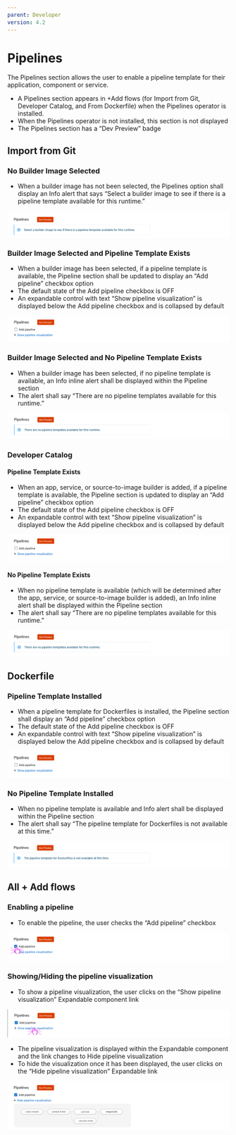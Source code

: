 ```yaml
---
parent: Developer
version: 4.2
---
```


# Pipelines
The Pipelines section allows the user to enable a pipeline template for their application, component or service.
* A Pipelines section appears in +Add flows (for Import from Git,  Developer Catalog, and From Dockerfile) when the Pipelines operator is installed.
* When the Pipelines operator is not installed, this section is not displayed
* The Pipelines section has a “Dev Preview” badge

## Import from Git
### No Builder Image Selected
* When a builder image has not been selected, the Pipelines option shall display an Info alert that says “Select a builder image to see if there is a pipeline template available for this runtime.”

![Add pipeline](img/+Add_Flow_Pipelines_ImportFromGit_No_Img.png)

### Builder Image Selected and Pipeline Template Exists
* When a builder image has been selected, if a pipeline template is available, the Pipeline section shall be updated to display an “Add pipeline”  checkbox option
* The default state of the Add pipeline checkbox is OFF
* An expandable control with text “Show pipeline visualization” is displayed below the Add pipeline checkbox and is collapsed by default

![Add pipeline](img/+Add_Flow_Pipelines_ImportFromGit.png)


### Builder Image Selected and No Pipeline Template Exists
* When a builder image has been selected, if no pipeline template is available, an Info inline alert shall be displayed within the Pipeline section
* The alert shall say “There are no pipeline templates available for this runtime.”

![Add pipeline](img/+Add_Flow_Pipelines_ImportFromGit_No_Temp.png)


### Developer Catalog

#### Pipeline Template Exists
* When an app, service, or source-to-image builder is added, if a pipeline template is available, the Pipeline section is updated to display an “Add pipeline”  checkbox option
* The default state of the Add pipeline checkbox is OFF
* An expandable control with text “Show pipeline visualization” is displayed below the Add pipeline checkbox and is collapsed by default

![Add pipeline](img/+Add_Flow_Pipelines_ImportFromGit.png)

#### No Pipeline Template Exists
* When no pipeline template is available (which will be determined after the app, service, or source-to-image builder is added), an Info inline alert shall be displayed within the Pipeline section
* The alert shall say “There are no pipeline templates available for this runtime.”

![Add pipeline](img/+Add_Flow_Pipelines_ImportFromGit_No_Temp.png)

## Dockerfile
### Pipeline Template Installed
* When a pipeline template for Dockerfiles is installed, the Pipeline section shall display an “Add pipeline”  checkbox option
* The default state of the Add pipeline checkbox is OFF
* An expandable control with text “Show pipeline visualization” is displayed below the Add pipeline checkbox and is collapsed by default

![Add pipeline](img/+Add_Flow_Pipelines_ImportFromGit.png)

### No Pipeline Template Installed
* When no pipeline template is available and Info alert shall be displayed within the Pipeline section
* The alert shall say “The pipeline template for Dockerfiles is not available at this time.”

![Add pipeline](img/+Add_Flow_Pipelines_Docker_No_Temp.png)



## All + Add flows

### Enabling a pipeline
* To enable the pipeline, the user checks the “Add pipeline” checkbox

![Add pipeline](img/+Add_Flow_Add_Pipe.png)


### Showing/Hiding the pipeline visualization
* To show a pipeline visualization, the user clicks on the “Show pipeline visualization” Expandable component link

![Add pipeline](img/+Add_Flow_Show_Pipe_Viz.png)

* The pipeline visualization is displayed within the Expandable component and the link changes to Hide pipeline visualization
* To hide the visualization once it has been displayed, the user clicks on the “Hide pipeline visualization” Expandable link

![Add pipeline](img/+Add_Flow_Showing_Pipe_Viz.png)
